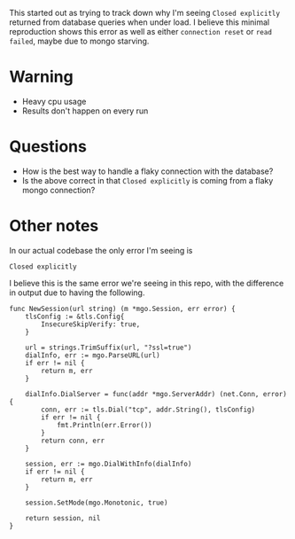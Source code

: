 This started out as trying to track down why I'm seeing `Closed explicitly` returned from database queries when under load.  I believe this minimal reproduction shows this error as well as either `connection reset` or `read failed`, maybe due to mongo starving.

# Warning

- Heavy cpu usage
- Results don't happen on every run

# Questions
- How is the best way to handle a flaky connection with the database?
- Is the above correct in that `Closed explicitly` is coming from a flaky
  mongo connection?


# Other notes

In our actual codebase the only error I'm seeing is 

`Closed explicitly`

I believe this is the same error we're seeing in this repo, with the difference in output due to having the following.

```
func NewSession(url string) (m *mgo.Session, err error) {
	tlsConfig := &tls.Config{
		InsecureSkipVerify: true,
	}

	url = strings.TrimSuffix(url, "?ssl=true")
	dialInfo, err := mgo.ParseURL(url)
	if err != nil {
		return m, err
	}

	dialInfo.DialServer = func(addr *mgo.ServerAddr) (net.Conn, error) {
		conn, err := tls.Dial("tcp", addr.String(), tlsConfig)
		if err != nil {
			fmt.Println(err.Error())
		}
		return conn, err
	}

	session, err := mgo.DialWithInfo(dialInfo)
	if err != nil {
		return m, err
	}

	session.SetMode(mgo.Monotonic, true)

	return session, nil
}
```
